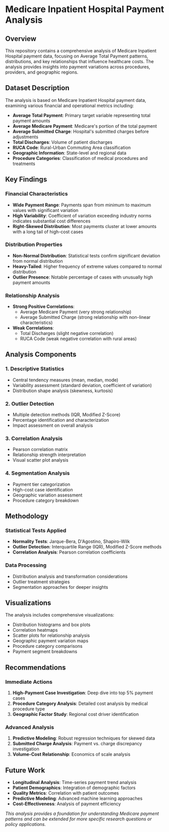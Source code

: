 # Medicare Inpatient Hospital Payment Analysis

## Overview

This repository contains a comprehensive analysis of Medicare Inpatient Hospital payment data, focusing on Average Total Payment patterns, distributions, and key relationships that influence healthcare costs. The analysis provides insights into payment variations across procedures, providers, and geographic regions.

## Dataset Description

The analysis is based on Medicare Inpatient Hospital payment data, examining various financial and operational metrics including:

- **Average Total Payment**: Primary target variable representing total payment amounts
- **Average Medicare Payment**: Medicare's portion of the total payment
- **Average Submitted Charge**: Hospital's submitted charges before adjustments
- **Total Discharges**: Volume of patient discharges
- **RUCA Code**: Rural-Urban Commuting Area classification
- **Geographic Information**: State-level and regional data
- **Procedure Categories**: Classification of medical procedures and treatments

## Key Findings

### Financial Characteristics
- **Wide Payment Range**: Payments span from minimum to maximum values with significant variation
- **High Variability**: Coefficient of variation exceeding industry norms indicates substantial cost differences
- **Right-Skewed Distribution**: Most payments cluster at lower amounts with a long tail of high-cost cases

### Distribution Properties
- **Non-Normal Distribution**: Statistical tests confirm significant deviation from normal distribution
- **Heavy-Tailed**: Higher frequency of extreme values compared to normal distribution
- **Outlier Presence**: Notable percentage of cases with unusually high payment amounts

### Relationship Analysis
- **Strong Positive Correlations**:
  - Average Medicare Payment (very strong relationship)
  - Average Submitted Charge (strong relationship with non-linear characteristics)
- **Weak Correlations**:
  - Total Discharges (slight negative correlation)
  - RUCA Code (weak negative correlation with rural areas)

## Analysis Components

### 1. Descriptive Statistics
- Central tendency measures (mean, median, mode)
- Variability assessment (standard deviation, coefficient of variation)
- Distribution shape analysis (skewness, kurtosis)

### 2. Outlier Detection
- Multiple detection methods (IQR, Modified Z-Score)
- Percentage identification and characterization
- Impact assessment on overall analysis

### 3. Correlation Analysis
- Pearson correlation matrix
- Relationship strength interpretation
- Visual scatter plot analysis

### 4. Segmentation Analysis
- Payment tier categorization
- High-cost case identification
- Geographic variation assessment
- Procedure category breakdown

## Methodology

### Statistical Tests Applied
- **Normality Tests**: Jarque-Bera, D'Agostino, Shapiro-Wilk
- **Outlier Detection**: Interquartile Range (IQR), Modified Z-Score methods
- **Correlation Analysis**: Pearson correlation coefficients

### Data Processing
- Distribution analysis and transformation considerations
- Outlier treatment strategies
- Segmentation approaches for deeper insights

## Visualizations

The analysis includes comprehensive visualizations:
- Distribution histograms and box plots
- Correlation heatmaps
- Scatter plots for relationship analysis
- Geographic payment variation maps
- Procedure category comparisons
- Payment segment breakdowns

## Recommendations

### Immediate Actions
1. **High-Payment Case Investigation**: Deep dive into top 5% payment cases
2. **Procedure Category Analysis**: Detailed cost analysis by medical procedure type
3. **Geographic Factor Study**: Regional cost driver identification

### Advanced Analysis
1. **Predictive Modeling**: Robust regression techniques for skewed data
2. **Submitted Charge Analysis**: Payment vs. charge discrepancy investigation
3. **Volume-Cost Relationship**: Economics of scale analysis



## Future Work

- **Longitudinal Analysis**: Time-series payment trend analysis
- **Patient Demographics**: Integration of demographic factors
- **Quality Metrics**: Correlation with patient outcomes
- **Predictive Modeling**: Advanced machine learning approaches
- **Cost-Effectiveness**: Analysis of payment efficiency



*This analysis provides a foundation for understanding Medicare payment patterns and can be extended for more specific research questions or policy applications.*
